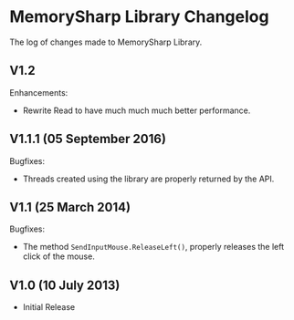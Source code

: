 # MemorySharp Library Changelog

The log of changes made to MemorySharp Library.

## V1.2

Enhancements:

- Rewrite Read<T> to have much much much better performance.

## V1.1.1 (05 September 2016)

Bugfixes:

- Threads created using the library are properly returned by the API.

## V1.1 (25 March 2014)

Bugfixes:

- The method `SendInputMouse.ReleaseLeft()`, properly releases the left click of the mouse.

## V1.0 (10 July 2013)

- Initial Release